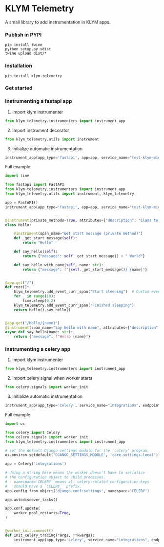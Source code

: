 # KLYM Telemetry
A small library to add instrumentation in KLYM apps.

### Publish in PYPI

```
pip install twine
python setup.py sdist
twine upload dist/*
```

### Installation
```
pip install klym-telemetry
```

### Get started
### Instrumenting a fastapi app
1. Import klym instrumenter

```python
from klym_telemetry.instrumenters import instrument_app
```
2. Import instrument decorator

```python
from klym_telemetry.utils import instrument
```
3. Initialize automatic instrumentation

```python
instrument_app(app_type='fastapi', app=app, service_name="test-klym-microservice", endpoint="http://localhost:4317")
```
Full example:

```python
import time

from fastapi import FastAPI
from klym_telemetry.instrumenters import instrument_app
from klym_telemetry.utils import instrument, klym_telemetry

app = FastAPI()
instrument_app(app_type='fastapi', app=app, service_name="test-klym-microservice", endpoint="http://localhost:4317")


@instrument(private_methods=True, attributes={"description": "Class to say hello"})
class Hello:

    @instrument(span_name="Get start message (private method)")
    def _get_start_message(self):
        return "Hello"

    def say_hello(self):
        return {"message": self._get_start_message() + " World"}

    def say_hello_with_name(self, name: str):
        return {"message": f"{self._get_start_message()} {name}"}


@app.get("/")
def root():
    klym_telemetry.add_event_curr_span("Start sleeping")  # Custom event example
    for _ in range(10):
        time.sleep(0.2)
    klym_telemetry.add_event_curr_span("Finished sleeping")
    return Hello().say_hello()


@app.get("/hello/{name}")
@instrument(span_name="Say hello with name", attributes={"description": "Class to say hello asynchrounously"})
async def say_hello(name: str):
    return {"message": f"Hello {name}"}
```

### Instrumenting a celery app
1. Import klym instrumenter

```python
from klym_telemetry.instrumenters import instrument_app
```
2. Import celery signal when worker starts

```python
from celery.signals import worker_init
```
3. Initialize automatic instrumentation

```python
instrument_app(app_type='celery', service_name="integrations", endpoint="http://localhost:4317")
```
Full example:

```python
import os

from celery import Celery
from celery.signals import worker_init
from klym_telemetry.instrumenters import instrument_app

# set the default Django settings module for the 'celery' program.
os.environ.setdefault('DJANGO_SETTINGS_MODULE', 'core.settings.local')

app = Celery('integrations')

# Using a string here means the worker doesn't have to serialize
# the configuration object to child processes.
# - namespace='CELERY' means all celery-related configuration keys
#   should have a `CELERY_` prefix.
app.config_from_object('django.conf:settings', namespace='CELERY')

app.autodiscover_tasks()

app.conf.update(
    worker_pool_restarts=True,
)


@worker_init.connect()
def init_celery_tracing(*args, **kwargs):
    instrument_app(app_type='celery', service_name="integrations", endpoint="http://localhost:4317")
```
